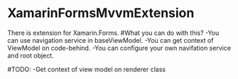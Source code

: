 # XamarinFormsMvvmExtension
There is extension for Xamarin.Forms.
#What you can do with this?
-You can use navigation service in baseViewModel.
-You can get context of ViewModel on code-behind.
-You can configure your own navifation service and root object.

#TODO:
-Get context of view model on renderer class




